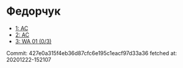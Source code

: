 # Федорчук
- [1: AC](1.md)
- [2: AC](2.md)
- [3: WA 01 (0/3)](3.md)

Commit: 427e0a315f4eb36d87cfc6e195c1eacf97d33a36
 fetched at: 20201222-152107
